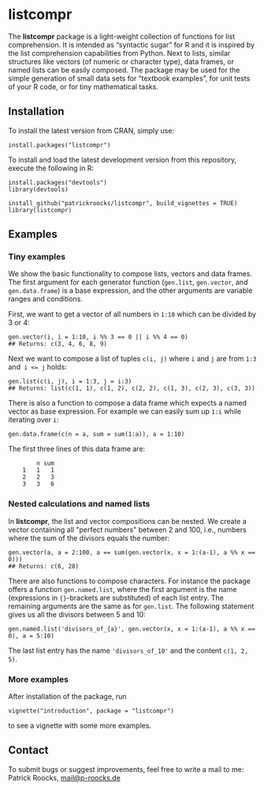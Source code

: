 # listcompr

The **listcompr** package is a light-weight collection of functions for list comprehension. It is intended as “syntactic sugar” for R and it is inspired by the list comprehension capabilities from Python. Next to lists, similar structures like vectors (of numeric or character type), data frames, or named lists can be easily composed. The package may be used for the simple generation of small data sets for “textbook examples”, for unit tests of your R code, or for tiny mathematical tasks.

## Installation

To install the latest version from CRAN, simply use:

    install.packages("listcompr")

To install and load the latest development version from this repository, execute the following in R:

    install.packages("devtools")
    library(devtools)

    install_github("patrickroocks/listcompr", build_vignettes = TRUE)
    library(listcompr)

## Examples

### Tiny examples

We show the basic functionality to compose lists, vectors and data frames.
The first argument for each generator function (`gen.list`, `gen.vector`, and `gen.data.frame`) is a base expression, and the other arguments are variable ranges and conditions.

First, we want to get a vector of all numbers in `1:10` which can be divided by 3 or 4:

    gen.vector(i, i = 1:10, i %% 3 == 0 || i %% 4 == 0)
    ## Returns: c(3, 4, 6, 8, 9)

Next we want to compose a list of tuples `c(i, j)` where `i` and `j` are from `1:3` and` i <= j` holds:

    gen.list(c(i, j), i = 1:3, j = i:3)
    ## Returns: list(c(1, 1), c(1, 2), c(2, 2), c(1, 3), c(2, 3), c(3, 3))

There is also a function to compose a data frame which expects a named vector as base expression.
For example we can easily sum up `1:i` while iterating over `i`:

    gen.data.frame(c(n = a, sum = sum(1:a)), a = 1:10)

The first three lines of this data frame are:

            n sum
        1   1   1
        2   2   3
        3   3   6

### Nested calculations and named lists

In **listcompr**, the list and vector compositions can be nested. 
We create a vector containing all "perfect numbers" between 2 and 100, i.e., numbers where the sum of the divisors equals the number:

    gen.vector(a, a = 2:100, a == sum(gen.vector(x, x = 1:(a-1), a %% x == 0)))
    ## Returns: c(6, 28)

There are also functions to compose characters. For instance the package offers a function `gen.named.list`, where the first argument is the name (expressions in `{}`-brackets are substituted) of each list entry. The remaining arguments are the same as for `gen.list`. The following statement gives us all the divisors between 5 and 10:

    gen.named.list('divisors_of_{a}', gen.vector(x, x = 1:(a-1), a %% x == 0), a = 5:10)
    
The last list entry has the name `'divisors_of_10'` and the content `c(1, 2, 5)`.

### More examples

After installation of the package, run

    vignette("introduction", package = "listcompr")

to see a vignette with some more examples.

## Contact

To submit bugs or suggest improvements, feel free to write a mail to me: Patrick Roocks, mail@p-roocks.de
